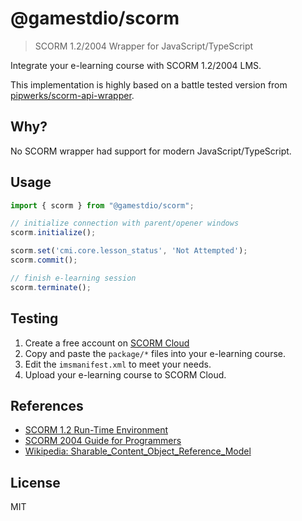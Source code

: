 # @gamestdio/scorm

> SCORM 1.2/2004 Wrapper for JavaScript/TypeScript

Integrate your e-learning course with SCORM 1.2/2004 LMS.

This implementation is highly based on a battle tested version from
[pipwerks/scorm-api-wrapper](https://github.com/pipwerks/scorm-api-wrapper).

## Why?

No SCORM wrapper had support for modern JavaScript/TypeScript.

## Usage

```typescript
import { scorm } from "@gamestdio/scorm";

// initialize connection with parent/opener windows
scorm.initialize();

scorm.set('cmi.core.lesson_status', 'Not Attempted');
scorm.commit();

// finish e-learning session
scorm.terminate();
```

## Testing

1. Create a free account on [SCORM Cloud](https://cloud.scorm.com)
2. Copy and paste the `package/*` files into your e-learning course.
3. Edit the `imsmanifest.xml` to meet your needs.
4. Upload your e-learning course to SCORM Cloud.

## References

- [SCORM 1.2 Run-Time Environment](http://xml.coverpages.org/SCORM-12-RunTimeEnv.pdf)
- [SCORM 2004 Guide for Programmers](https://www.adlnet.gov/public/uploads/SCORM_Users_Guide_for_Programmers.pdf)
- [Wikipedia: Sharable_Content_Object_Reference_Model](https://en.wikipedia.org/wiki/Sharable_Content_Object_Reference_Model)

## License

MIT

